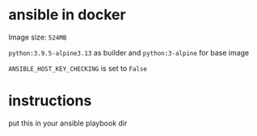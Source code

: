 # ansible in docker

Image size: `524MB`

`python:3.9.5-alpine3.13` as builder and `python:3-alpine` for base image

`ANSIBLE_HOST_KEY_CHECKING` is set to `False`

# instructions

put this in your ansible playbook dir
